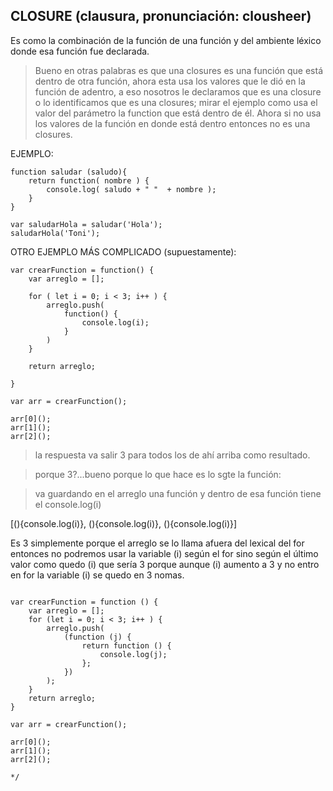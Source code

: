 ## CLOSURE (clausura, pronunciación: clousheer)

Es como la combinación de la función de una función y del ambiente léxico donde esa función fue declarada.

> Bueno en otras palabras es que una closures es una función que está dentro de otra función, ahora esta usa los valores que le dió en la función de adentro, a eso nosotros le declaramos que es una closure o lo identificamos que es una closures; mirar el ejemplo como usa el valor del parámetro la function que está dentro de él. Ahora si no usa los valores de la función en donde está dentro entonces no es una closures.

EJEMPLO:

~~~
function saludar (saludo){
    return function( nombre ) {
        console.log( saludo + " "  + nombre );
    }
}

var saludarHola = saludar('Hola');
saludarHola('Toni');
~~~

OTRO EJEMPLO MÁS COMPLICADO (supuestamente):

~~~
var crearFunction = function() {
    var arreglo = [];

    for ( let i = 0; i < 3; i++ ) {
        arreglo.push(
            function() {
                console.log(i);
            }
        )
    }

    return arreglo;

}

var arr = crearFunction();

arr[0]();       
arr[1]();       
arr[2]();
~~~

>la respuesta va salir 3 para todos los de ahí arriba como resultado.

>porque 3?...bueno porque lo que hace es lo sgte la función:

>va guardando en el arreglo una función y dentro de esa función tiene el console.log(i)

   [(){console.log(i)}, (){console.log(i)}, (){console.log(i)}]

Es 3 simplemente porque el arreglo se lo llama afuera del lexical del for entonces no podremos usar la variable (i) según el for sino según el último valor como quedo (i) que sería 3 porque aunque (i) aumento a 3 y no entro en for la variable (i) se quedo en 3 nomas.

~~~

var crearFunction = function () {
    var arreglo = [];
    for (let i = 0; i < 3; i++ ) {
        arreglo.push(
            (function (j) {
                return function () {
                    console.log(j);
                };
            })
        );
    }
    return arreglo;
}

var arr = crearFunction();

arr[0]();
arr[1]();
arr[2]();

*/
~~~
